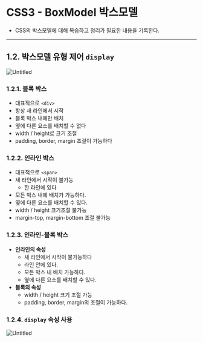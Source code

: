 # CSS3 - BoxModel 박스모델
- CSS의 박스모델에 대해 복습하고 정리가 필요한 내용을 기록한다.
---

## 1.2. 박스모델 유형 제어 `display`

![Untitled](https://lgh.notion.site/image/https%3A%2F%2Fs3-us-west-2.amazonaws.com%2Fsecure.notion-static.com%2F34de3796-c1cd-4551-8d06-fc3ba3289fea%2FUntitled.png?table=block&id=6cc33ddb-69c6-486e-9672-d6b67f757fc0&spaceId=d2c21b63-4fd7-4cc8-b09a-a59a09d82a76&width=1840&userId=&cache=v2)

### 1.2.1. 블록 박스

- 대표적으로  `<div>`
- 항상 새 라인에서 시작
- 블록 박스 내에만 배치
- 옆에 다른 요소를 배치할 수 없다
- width / height로 크기 조절
- padding, border, margin 조절이 가능하다

### 1.2.2. 인라인 박스

- 대표적으로 `<span>`
- 새 라인에서 시작이 불가능
    - 한 라인에 있다
- 모든 박스 내에 배치가 가능하다.
- 옆에 다른 요소를 배치할 수 있다.
- width / height 크기조절 불가능
- margin-top, margin-bottom 조절 불가능

### 1.2.3. 인라인-블록 박스

- **인라인의 속성**
    - 새 라인에서 시작이 불가능하다
    - 라인 안에 있다.
    - 모든 박스 내 배치 가능하다.
    - 옆에 다른 요소를 배치할 수 있다.
- **블록의 속성**
    - width / height 크기 조절 가능
    - padding, border, margin의 조절이 가능하다.

### 1.2.4. `display` 속성 사용

![Untitled](https://lgh.notion.site/image/https%3A%2F%2Fs3-us-west-2.amazonaws.com%2Fsecure.notion-static.com%2F11a9b3fc-5550-4358-89e1-12c9f0465126%2FUntitled.png?table=block&id=845afb86-f7f7-4aee-86af-ab1d3a03c66f&spaceId=d2c21b63-4fd7-4cc8-b09a-a59a09d82a76&width=1220&userId=&cache=v2)
